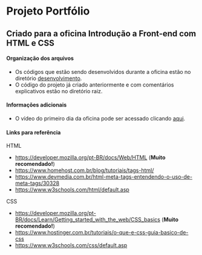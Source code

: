 # Projeto Portfólio
## Criado para a oficina Introdução a Front-end com HTML e CSS

#### Organização dos arquivos

- Os códigos que estão sendo desenvolvidos durante a oficina estão no diretório [desenvolvimento](https://github.com/antonyaraujo/portfolio/tree/main/desenvolvimento).
- O código do projeto já criado anteriormente e com comentários explicativos estão no diretório raiz.

#### Informações adicionais
- O vídeo do primeiro dia da oficina pode ser acessado clicando [aqui](https://drive.google.com/file/d/1XcnoRZza4ZNIPaHY3UceD0K_fxeIlmE1/view?usp=sharing).


#### Links para referência

HTML
- https://developer.mozilla.org/pt-BR/docs/Web/HTML   (**Muito recomendado!**)
- https://www.homehost.com.br/blog/tutoriais/tags-html/
- https://www.devmedia.com.br/html-meta-tags-entendendo-o-uso-de-meta-tags/30328
- https://www.w3schools.com/html/default.asp

CSS
- https://developer.mozilla.org/pt-BR/docs/Learn/Getting_started_with_the_web/CSS_basics   (**Muito recomendado!**)
- https://www.hostinger.com.br/tutoriais/o-que-e-css-guia-basico-de-css
- https://www.w3schools.com/css/default.asp




